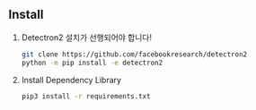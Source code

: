 ## Install

1. Detectron2 설치가 선행되어야 합니다!  
	```bash
	git clone https://github.com/facebookresearch/detectron2
	python -m pip install -e detectron2
	```
2. Install Dependency Library
	```bash
	pip3 install -r requirements.txt
	```